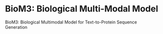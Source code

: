 # BioM3: Biological Multi-Modal Model 
BioM3: Biological Multimodal Model for Text-to-Protein Sequence Generation

